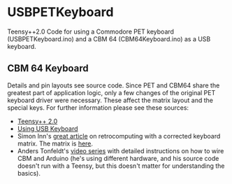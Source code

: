 # USBPETKeyboard
Teensy++2.0 Code for using a Commodore PET keyboard (USBPETKeyboard.ino) and a CBM 64 (CBM64Keyboard.ino) as a USB keyboard.

## CBM 64 Keyboard
Details and pin layouts see source code. Since PET and CBM64 share the greatest part of application logic, only a few changes of the original PET keyboard driver were necessary. These affect the matrix layout and the special keys. For further information please see these sources:
* [Teensy++ 2.0](https://www.pjrc.com/store/teensypp.html)
* [Using USB Keyboard](https://www.pjrc.com/store/teensypp.html)
* Simon Inn's [great article](https://www.waitingforfriday.com/?p=470) on retrocomputing with a corrected keyboard matrix. The matrix is [here](https://www.waitingforfriday.com/wp-content/uploads/2017/01/C64_Keyboard_Schematics_PNG.png).
* Anders Tonfeldt's [video series](https://youtu.be/jlFf_2nGHVQ) with detailed instructions on how to wire CBM and Arduino (he's using different hardware, and his source code doesn't run with a Teensy, but this doesn't matter for understanding the basics).
